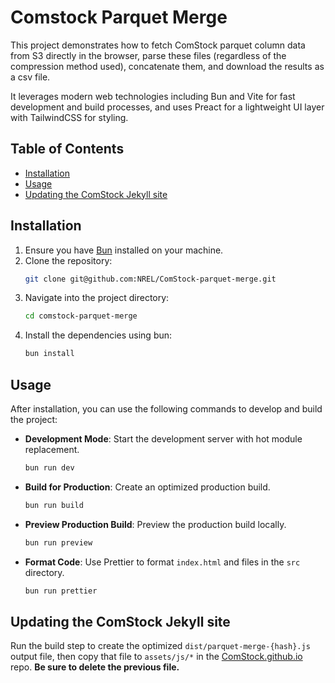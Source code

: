 # Comstock Parquet Merge

This project demonstrates how to fetch ComStock parquet column data from S3 directly in the browser, parse these files (regardless of the compression method used), concatenate them, and download the results as a csv file.

It leverages modern web technologies including Bun and Vite for fast development and build processes, and uses Preact for a lightweight UI layer with TailwindCSS for styling.

## Table of Contents

- [Installation](#installation)
- [Usage](#usage)
- [Updating the ComStock Jekyll site](#updating-the-comstock-jekyll-site)

## Installation

1. Ensure you have [Bun](https://bun.sh/docs/installation) installed on your machine.
2. Clone the repository:
   ```bash
   git clone git@github.com:NREL/ComStock-parquet-merge.git
   ```
3. Navigate into the project directory:
   ```bash
   cd comstock-parquet-merge
   ```
4. Install the dependencies using bun:
   ```bash
   bun install
   ```

## Usage

After installation, you can use the following commands to develop and build the project:

- **Development Mode**: Start the development server with hot module replacement.
  ```bash
  bun run dev
  ```
- **Build for Production**: Create an optimized production build.
  ```bash
  bun run build
  ```
- **Preview Production Build**: Preview the production build locally.
  ```bash
  bun run preview
  ```
- **Format Code**: Use Prettier to format `index.html` and files in the `src` directory.
  ```bash
  bun run prettier
  ```

## Updating the ComStock Jekyll site

Run the build step to create the optimized `dist/parquet-merge-{hash}.js` output file, then copy that file to `assets/js/*` in the [ComStock.github.io](https://github.com/NREL/ComStock.github.io) repo. **Be sure to delete the previous file.**
